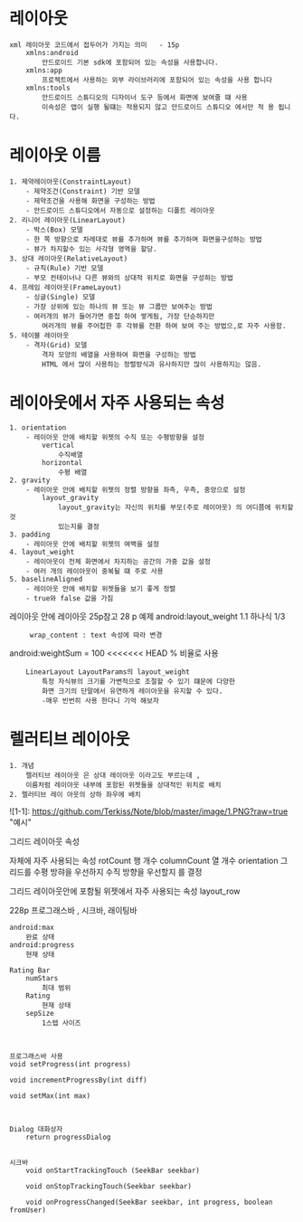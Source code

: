 # 레이아웃 
    xml 레이아웃 코드에서 접두어가 가지는 의미   - 15p
        xmlns:android   
            안드로이드 기본 sdk에 포함되어 있는 속성을 사용합니다.
        xmlns:app
            프로젝트에서 사용하는 외부 라이브러리에 포함되어 있는 속성을 사용 합니다
        xmlns:tools
            안드로이드 스튜디오의 디자이너 도구 등에서 화면에 보여줄 떄 사용
            이속성은 앱이 실행 될떄는 적용되지 않고 안드로이드 스튜디오 에서만 적 용 됩니다.
    
# 레이아웃 이름
    1. 제약레이아웃(ConstraintLayout)
        - 제약조건(Constraint) 기반 모델 
        - 제약조건을 사용해 화면을 구성하는 방법
        - 안드로이드 스튜디오에서 자동으로 설정하는 디폴트 레이아웃
    2. 리니어 레이아웃(LinearLayout)
        - 박스(Box) 모델
        - 한 쪽 방향으로 차례대로 뷰를 추가하며 뷰를 추가하며 화면을구성하는 방법
        - 뷰가 차지할수 있는 사각형 영역을 할당.
    3. 상대 레이아웃(RelativeLayout)
        - 규칙(Rule) 기반 모델 
        - 부모 컨테이너나 다른 뷰와의 상대적 위치로 화면을 구성하는 방법
    4. 프레임 레이아웃(FrameLayout)
        - 싱글(Single) 모델
        - 가장 상위에 있는 하나의 뷰 또는 뷰 그룹만 보여주는 방법 
        - 여러개의 뷰가 들어가면 중첩 하여 쌓게됨, 가장 단순하지만
            여러개의 뷰를 주어첩한 후 각뷰를 전환 하여 보여 주는 방법으,로 자주 사용함.
    5. 테이블 레이아웃
        - 격자(Grid) 모델
            격자 모양의 배열을 사용하여 화면을 구성하는 방법
            HTML 에서 많이 사용하는 정렬방식과 유사하지만 많이 사용하지는 않음.

    
# 레이아웃에서 자주 사용되는 속성
    
    1. orientation 
        - 레이아웃 안에 배치할 위젯의 수직 또는 수평방향을 설정
            vertical
                수직배열
            horizontal
                수평 배열
    2. gravity 
        - 레이아웃 안에 배치할 위젯의 정렬 방향을 좌측, 우측, 중앙으로 설정
            layout_gravity
                layout_gravity는 자신의 위치를 부모(주로 레이아웃) 의 어디쯤에 위치할 것
                있는지를 결정
    3. padding
        - 레이아웃 안에 배치할 위젯의 여백을 설정
    4. layout_weight
        - 레이아웃이 전체 화면에서 차지하는 공간의 가중 값을 설정
        - 여러 개의 레이아웃이 중복될 떄 주로 사용
    5. baselineAligned
        - 레이아웃 안에 배치할 위젯들을 보기 좋게 정렬
        - true와 false 값을 가짐

레이아웃 안에 레이아웃 25p참고
28 p 예제 android:layout_weight 1.1 하나식 1/3 
         

         wrap_content : text 속성에 따라 변경


android:weightSum = 100 
<<<<<<< HEAD
            % 비율로 사용

        LinearLayout LayoutParams의 layout_weight
            특정 자식뷰의 크기를 가변적으로 조절할 수 있기 떄문에 다양한 
            화면 크기의 단말에서 유연하게 레이아웃을 유지할 수 있다.  
            -매우 빈번히 사용 한다니 기억 해보자


# 렐러티브 레이아웃
    1. 개념 
        렐러티브 레이아웃 은 상대 레이아웃 이라고도 부르는데 ,
        이름처럼 레이아웃 내부에 포함된 위젯들을 상대적인 위치로 배치
    2. 렐러티브 레이 아웃의 상하 좌우에 배치
      
![1-1]: https://github.com/Terkiss/Note/blob/master/image/1.PNG?raw=true "예시"





그리드 레이아웃 속성

<GridLayout> 자체에 자주 사용되는 속성
    rotCount
        행 개수
    columnCount 
        열 개수
    orientation
        그리드를 수평 방햐을 우선하지 수직 방향을 우선할지 를 결정

그리드 레이아웃안에 포함될 위젯에서 자주 사용되는 속성
    layout_row
        

228p 
    프로그래스바 , 시크바, 래이팅바
        
    android:max  
        완료 상태
    android:progress
        현재 상태
    
    Rating Bar
        numStars
            최대 범위
        Rating
            현재 상태
        sepSize
            1스텝 사이즈



    프로그래스바 사용
    void setProgress(int progress)

    void incrementProgressBy(int diff)

    void setMax(int max)



    Dialog 대화상자
        return progressDialog


    시크바 
        void onStartTrackingTouch (SeekBar seekbar)

        void onStopTrackingTouch(Seekbar seekbar)

        void onProgressChanged(SeekBar seekbar, int progress, boolean fromUser)






























         
    
    
    